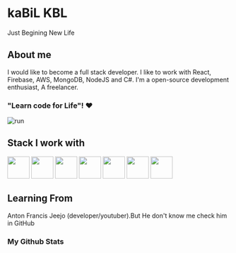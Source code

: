 # kaBiL KBL
Just Begining New Life 
## About me 
I would like to become a full stack developer. I like to work with React, Firebase, AWS, MongoDB, NodeJS and C#. 
I'm a open-source development enthusiast, A freelancer.
### "Learn code for Life"! ❤
![run](https://media.giphy.com/media/26tn33aiTi1jkl6H6/giphy.gif)

## Stack I work with
<code><img height="50" src="https://www.vectorlogo.zone/logos/reactjs/reactjs-ar21.svg"></code>
<code><img height="50" src="https://www.vectorlogo.zone/logos/firebase/firebase-ar21.svg"></code>
<code><img height="50" src="https://www.vectorlogo.zone/logos/expressjs/expressjs-ar21.svg"></code>
<code><img height="50" src="https://www.vectorlogo.zone/logos/nodejs/nodejs-horizontal.svg"></code>
<code><img height="50" src="https://www.vectorlogo.zone/logos/expoio/expoio-ar21.svg"></code>
<code><img height="50" src="https://www.vectorlogo.zone/logos/mongodb/mongodb-ar21.svg"></code>
<code><img height="50" src="https://www.vectorlogo.zone/logos/getbootstrap/getbootstrap-ar21.svg"></code>

## Learning From
Anton Francis Jeejo (developer/youtuber).But He don't know me check him in GitHub
### My Github Stats

<br>

